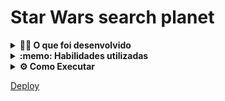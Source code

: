 # Star Wars search planet

<details>
  <summary><strong>👨‍💻 O que foi desenvolvido</strong></summary><br />

  Uma lista com filtros de planetas do universo de Star Wars usando **Context API e Hooks** para controlar os estados globais.

</details>

<details>
  <summary><strong>:memo: Habilidades utilizadas</strong></summary><br />

  Nesse projeto foi utilizado

  * _Context API_ do **React** para gerenciar estado.
  * _React Hook useState_;
  * _React Hook useEffect_;
  * _React Hooks_ customizados.
  * testes

</details>

<details>

<summary><strong> ⚙️ Como Executar </strong></summary><br />
Clone o repositório em uma pasta de preferência

```
git clone git@github.com:tercioab/StarWars-search-planets.git
```

Entre na pasta que você acabou de clonar, e instale as dependencias

```
npm install

npm start
```
</details>


<a href="star-wars-search-planets.vercel.app" target="_blank" >Deploy<a/>
